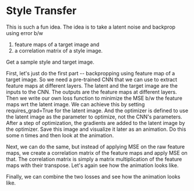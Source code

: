 # Style Transfer

This is such a fun idea.
The idea is to take a latent noise and backprop using error b/w 
1. feature maps of a target image and 
2. a correlation matrix of a style image.

Get a sample style and target image.

First, let's just do the first part -- backpropping using feature map of a target image.
So we need a pre-trained CNN that we can use to extract feature maps at different layers.
The latent and the target image are the inputs to the CNN.
The outputs are the feature maps at different layers.
Then we write our own loss function to minimize the MSE b/w the feature maps wrt the latent image.
We can achieve this by setting requires_grad=True for the latent image.
And the optimizer is defined to use the latent image as the parameter to optimize, not the CNN's parameters.
After a step of optimization, the gradients are added to the latent image by the optimizer.
Save this image and visualize it later as an animation.
Do this some n times and then look at the animation.

Next, we can do the same, but instead of applying MSE on the raw feature maps,
we create a correlation matrix of the feature maps and apply MSE on that.
The correlation matrix is simply a matrix multiplication of the feature maps with their transpose.
Let's again see how the animation looks like.

Finally, we can combine the two losses and see how the animation looks like.
